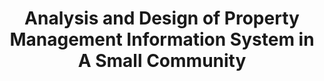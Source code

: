 ---
title: "Analysis and Design of Property Management Information System in A Small Community"
categories:
  - computer techniques
tags:
  - information system
---